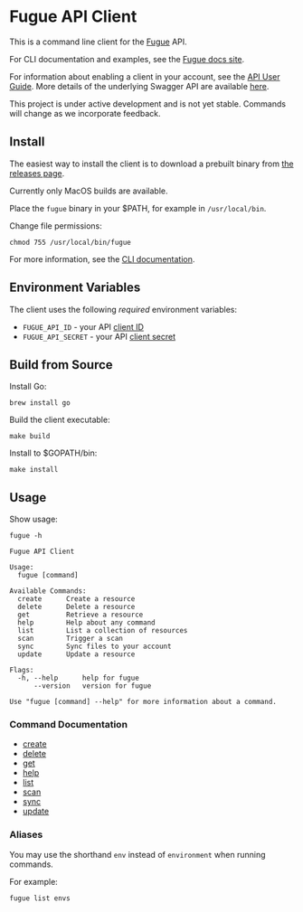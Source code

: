 # Fugue API Client

This is a command line client for the [Fugue](https://riskmanager.fugue.co/) API.

For CLI documentation and examples, see the [Fugue docs site](https://docs.fugue.co/cli.html).

For information about enabling a client in your account, see
the [API User Guide](https://docs.fugue.co/api.html). More details of the underlying Swagger API are available
[here](https://docs.fugue.co/_static/swagger.html).

This project is under active development and is not yet stable. Commands will
change as we incorporate feedback.

## Install

The easiest way to install the client is to download a prebuilt binary
from [the releases page](https://github.com/fugue/fugue-client/releases).

Currently only MacOS builds are available.

Place the `fugue` binary in your $PATH, for example in `/usr/local/bin`.

Change file permissions:

```
chmod 755 /usr/local/bin/fugue
```

For more information, see the [CLI documentation](https://docs.fugue.co/cli.html#installation).

## Environment Variables

The client uses the following *required* environment variables:

* `FUGUE_API_ID` - your API [client ID](https://docs.fugue.co/api.html#steps)
* `FUGUE_API_SECRET` - your API [client secret](https://docs.fugue.co/api.html#steps)

## Build from Source

Install Go:

```
brew install go
```

Build the client executable:

```
make build
```

Install to $GOPATH/bin:

```
make install
```

## Usage

Show usage: 

```
fugue -h
```

```
Fugue API Client

Usage:
  fugue [command]

Available Commands:
  create      Create a resource
  delete      Delete a resource
  get         Retrieve a resource
  help        Help about any command
  list        List a collection of resources
  scan        Trigger a scan
  sync        Sync files to your account
  update      Update a resource

Flags:
  -h, --help      help for fugue
      --version   version for fugue

Use "fugue [command] --help" for more information about a command.
```

### Command Documentation

- [create](https://docs.fugue.co/cli-create.html)
- [delete](https://docs.fugue.co/cli-delete.html)
- [get](https://docs.fugue.co/cli-get.html)
- [help](https://docs.fugue.co/cli-help.html)
- [list](https://docs.fugue.co/cli-list.html)
- [scan](https://docs.fugue.co/cli-scan.html)
- [sync](https://docs.fugue.co/cli-sync.html)
- [update](https://docs.fugue.co/cli-update.html)

### Aliases

You may use the shorthand `env` instead of `environment` when running commands.

For example:

```
fugue list envs
```
